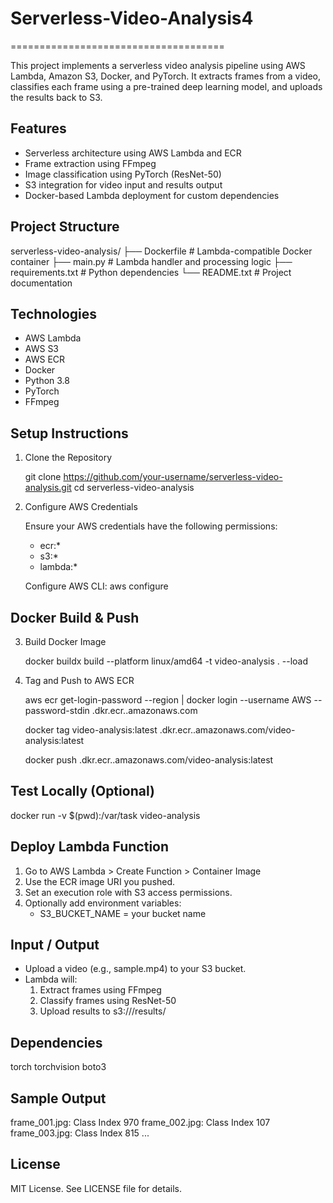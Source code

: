 # Serverless-Video-Analysis4
=====================================

This project implements a serverless video analysis pipeline using AWS Lambda, Amazon S3, Docker, and PyTorch. It extracts frames from a video, classifies each frame using a pre-trained deep learning model, and uploads the results back to S3.

Features
--------
- Serverless architecture using AWS Lambda and ECR
- Frame extraction using FFmpeg
- Image classification using PyTorch (ResNet-50)
- S3 integration for video input and results output
- Docker-based Lambda deployment for custom dependencies

Project Structure
-----------------
serverless-video-analysis/
├── Dockerfile             # Lambda-compatible Docker container
├── main.py                # Lambda handler and processing logic
├── requirements.txt       # Python dependencies
└── README.txt             # Project documentation

Technologies
------------
- AWS Lambda
- AWS S3
- AWS ECR
- Docker
- Python 3.8
- PyTorch
- FFmpeg

Setup Instructions
------------------

1. Clone the Repository

   git clone https://github.com/your-username/serverless-video-analysis.git
   cd serverless-video-analysis

2. Configure AWS Credentials

   Ensure your AWS credentials have the following permissions:
   - ecr:*
   - s3:*
   - lambda:*

   Configure AWS CLI:
   aws configure

Docker Build & Push
-------------------

3. Build Docker Image

   docker buildx build --platform linux/amd64 -t video-analysis . --load

4. Tag and Push to AWS ECR

   aws ecr get-login-password --region <your-region> | docker login --username AWS --password-stdin <your-account-id>.dkr.ecr.<region>.amazonaws.com

   docker tag video-analysis:latest <your-account-id>.dkr.ecr.<region>.amazonaws.com/video-analysis:latest

   docker push <your-account-id>.dkr.ecr.<region>.amazonaws.com/video-analysis:latest

Test Locally (Optional)
-----------------------
   docker run -v $(pwd):/var/task video-analysis

Deploy Lambda Function
----------------------
1. Go to AWS Lambda > Create Function > Container Image
2. Use the ECR image URI you pushed.
3. Set an execution role with S3 access permissions.
4. Optionally add environment variables:
   - S3_BUCKET_NAME = your bucket name

Input / Output
--------------
- Upload a video (e.g., sample.mp4) to your S3 bucket.
- Lambda will:
  1. Extract frames using FFmpeg
  2. Classify frames using ResNet-50
  3. Upload results to s3://<bucket>/results/

Dependencies
------------
torch
torchvision
boto3

Sample Output
-------------
frame_001.jpg: Class Index 970
frame_002.jpg: Class Index 107
frame_003.jpg: Class Index 815
...

License
-------
MIT License. See LICENSE file for details.
